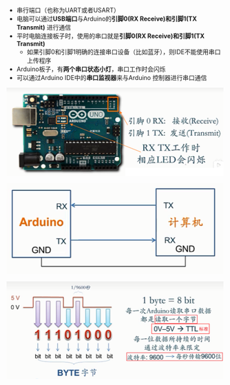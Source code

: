 - 串行端口（也称为UART或者USART）
- 电脑可以通过**USB端口**与Arduino的**引脚0(RX Receive)和引脚1(TX Transmit)** 进行通信
- 平时电脑连接板子时，使用的串口就是**引脚0(RX Receive)和引脚1(TX Transmit)**
	- 如果引脚0和引脚1明确的连接串口设备（比如蓝牙），则IDE不能使用串口上传程序
- Arduino板子，有**两个串口状态小灯**，串口工作时会闪烁
- 可以通过Arduino IDE中的**串口监视器**来与Arduino 控制器进行串口通信

![](../photo/Pasted%20image%2020221125165226.png)

![](../photo/Pasted%20image%2020221125165013.png)

![](../photo/Pasted%20image%2020221125164956.png)
